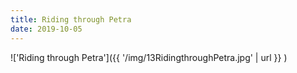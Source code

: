 ```yaml
---
title: Riding through Petra
date: 2019-10-05
---
```


!['Riding through Petra']({{ '/img/13RidingthroughPetra.jpg' | url }} )
<br>
